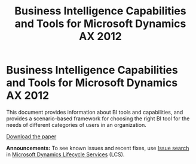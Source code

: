 ﻿---
title: Business Intelligence Capabilities and Tools for Microsoft Dynamics AX 2012
TOCTitle: Business Intelligence Capabilities and Tools for Microsoft Dynamics AX 2012
ms:assetid: af4cf4bc-9a4b-4bcd-a9dc-03263ed95034
ms:mtpsurl: https://technet.microsoft.com/en-us/library/Dn358356(v=AX.60)
ms:contentKeyID: 56225020
ms.date: 04/18/2014
mtps_version: v=AX.60
---

# Business Intelligence Capabilities and Tools for Microsoft Dynamics AX 2012 


This document provides information about BI tools and capabilities, and provides a scenario-based framework for choosing the right BI tool for the needs of different categories of users in an organization.

[Download the paper](http://www.microsoft.com/en-us/download/details.aspx?id=38410)

  
**Announcements:** To see known issues and recent fixes, use [Issue search](http://go.microsoft.com/fwlink/?linkid=389258) in [Microsoft Dynamics Lifecycle Services](http://go.microsoft.com/fwlink/?linkid=306505) (LCS).

